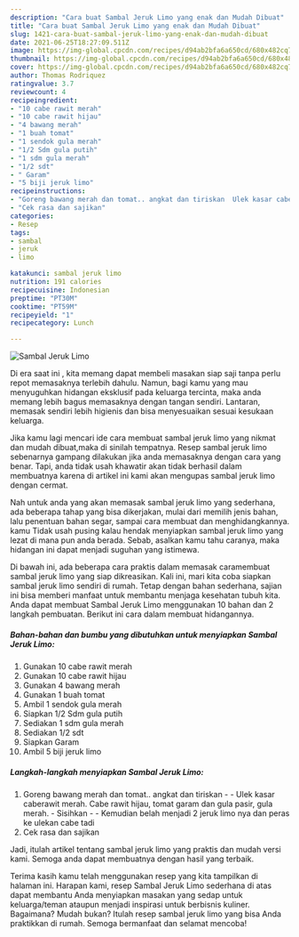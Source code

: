 ```yaml
---
description: "Cara buat Sambal Jeruk Limo yang enak dan Mudah Dibuat"
title: "Cara buat Sambal Jeruk Limo yang enak dan Mudah Dibuat"
slug: 1421-cara-buat-sambal-jeruk-limo-yang-enak-dan-mudah-dibuat
date: 2021-06-25T18:27:09.511Z
image: https://img-global.cpcdn.com/recipes/d94ab2bfa6a650cd/680x482cq70/sambal-jeruk-limo-foto-resep-utama.jpg
thumbnail: https://img-global.cpcdn.com/recipes/d94ab2bfa6a650cd/680x482cq70/sambal-jeruk-limo-foto-resep-utama.jpg
cover: https://img-global.cpcdn.com/recipes/d94ab2bfa6a650cd/680x482cq70/sambal-jeruk-limo-foto-resep-utama.jpg
author: Thomas Rodriquez
ratingvalue: 3.7
reviewcount: 4
recipeingredient:
- "10 cabe rawit merah"
- "10 cabe rawit hijau"
- "4 bawang merah"
- "1 buah tomat"
- "1 sendok gula merah"
- "1/2 Sdm gula putih"
- "1 sdm gula merah"
- "1/2 sdt"
- " Garam"
- "5 biji jeruk limo"
recipeinstructions:
- "Goreng bawang merah dan tomat.. angkat dan tiriskan  Ulek kasar caberawit merah. Cabe rawit hijau, tomat garam dan gula pasir, gula merah. Sisihkan  Kemudian belah menjadi 2 jeruk limo nya dan peras ke ulekan cabe tadi"
- "Cek rasa dan sajikan"
categories:
- Resep
tags:
- sambal
- jeruk
- limo

katakunci: sambal jeruk limo 
nutrition: 191 calories
recipecuisine: Indonesian
preptime: "PT30M"
cooktime: "PT59M"
recipeyield: "1"
recipecategory: Lunch

---
```



![Sambal Jeruk Limo](https://img-global.cpcdn.com/recipes/d94ab2bfa6a650cd/680x482cq70/sambal-jeruk-limo-foto-resep-utama.jpg)

Di era  saat ini , kita memang dapat membeli masakan siap saji tanpa perlu repot memasaknya terlebih dahulu. Namun, bagi kamu yang mau menyuguhkan hidangan eksklusif pada keluarga tercinta, maka anda memang lebih bagus memasaknya dengan tangan sendiri. Lantaran, memasak sendiri lebih higienis dan bisa menyesuaikan sesuai kesukaan keluarga.

Jika kamu lagi mencari ide cara membuat sambal jeruk limo yang nikmat dan mudah dibuat,maka di sinilah tempatnya. Resep sambal jeruk limo  sebenarnya gampang dilakukan jika anda memasaknya dengan cara yang benar. Tapi, anda tidak usah khawatir akan tidak berhasil dalam membuatnya 
karena di artikel ini kami akan mengupas sambal jeruk limo dengan cermat.  



Nah untuk anda yang akan memasak sambal jeruk limo yang sederhana, ada beberapa tahap yang bisa dikerjakan, mulai dari memilih jenis bahan, lalu penentuan bahan segar, sampai cara membuat dan menghidangkannya. kamu Tidak usah pusing kalau hendak menyiapkan sambal jeruk limo yang lezat di mana pun anda berada. Sebab, asalkan kamu  tahu caranya, maka hidangan ini dapat menjadi suguhan yang istimewa.

Di bawah ini, ada beberapa cara praktis  dalam memasak caramembuat sambal jeruk limo yang siap dikreasikan. Kali ini, mari kita coba siapkan sambal jeruk limo sendiri di rumah. Tetap dengan bahan sederhana, sajian ini bisa memberi manfaat untuk membantu menjaga kesehatan tubuh kita. Anda dapat membuat Sambal Jeruk Limo menggunakan 10 bahan dan 2 langkah pembuatan. Berikut ini cara dalam membuat hidangannya.

<!--inarticleads1-->

##### Bahan-bahan dan bumbu yang dibutuhkan untuk menyiapkan Sambal Jeruk Limo:

1. Gunakan 10 cabe rawit merah
1. Gunakan 10 cabe rawit hijau
1. Gunakan 4 bawang merah
1. Gunakan 1 buah tomat
1. Ambil 1 sendok gula merah
1. Siapkan 1/2 Sdm gula putih
1. Sediakan 1 sdm gula merah
1. Sediakan 1/2 sdt
1. Siapkan  Garam
1. Ambil 5 biji jeruk limo




<!--inarticleads2-->

##### Langkah-langkah menyiapkan Sambal Jeruk Limo:

1. Goreng bawang merah dan tomat.. angkat dan tiriskan -  - Ulek kasar caberawit merah. Cabe rawit hijau, tomat garam dan gula pasir, gula merah. - Sisihkan -  - Kemudian belah menjadi 2 jeruk limo nya dan peras ke ulekan cabe tadi
1. Cek rasa dan sajikan




Jadi, itulah artikel tentang  sambal jeruk limo  yang praktis dan mudah versi kami. Semoga anda dapat membuatnya dengan hasil yang terbaik. 

Terima kasih kamu telah menggunakan resep yang kita tampilkan di halaman ini. Harapan kami, resep  Sambal Jeruk Limo sederhana di atas dapat membantu Anda menyiapkan masakan yang sedap untuk keluarga/teman ataupun menjadi inspirasi untuk berbisnis kuliner. Bagaimana? Mudah bukan? Itulah resep sambal jeruk limo yang bisa Anda praktikkan di rumah. Semoga bermanfaat dan selamat mencoba!

